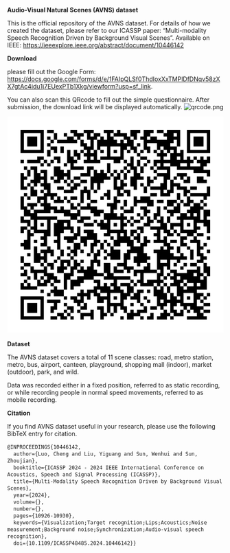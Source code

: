  **Audio-Visual Natural Scenes (AVNS) dataset**
 
This is the official repository of the AVNS dataset. For details of how we created the dataset, please refer to our ICASSP paper: “Multi-modality Speech Recognition Driven by Background Visual Scenes”. Available on IEEE: https://ieeexplore.ieee.org/abstract/document/10446142

**Download**

please fill out the Google Form: https://docs.google.com/forms/d/e/1FAIpQLSf0ThdIoxXxTMPlDfDNqv58zXX7gtAc4idu1j7EUexPTb1Xkg/viewform?usp=sf_link. 

You can also scan this QRcode to  fill out the simple questionnaire. After submission, the download link will be displayed automatically.
<img src="example.jpg" width="200" height="150" alt="qrcode.png">

![GitHub Logo](/qrcode.png)


**Dataset**

The AVNS dataset covers a total of 11 scene classes: road, metro station, metro, bus, airport, canteen, playground, shopping mall (indoor), market (outdoor), park, and wild. 

Data was recorded either in a fixed position, referred to as static recording, or while recording people in normal speed movements, referred to as mobile recording.

**Citation**

If you find AVNS dataset useful in your research, please use the following BibTeX entry for citation.

```
@INPROCEEDINGS{10446142,
  author={Luo, Cheng and Liu, Yiguang and Sun, Wenhui and Sun, Zhoujian},
  booktitle={ICASSP 2024 - 2024 IEEE International Conference on Acoustics, Speech and Signal Processing (ICASSP)}, 
  title={Multi-Modality Speech Recognition Driven by Background Visual Scenes}, 
  year={2024},
  volume={},
  number={},
  pages={10926-10930},
  keywords={Visualization;Target recognition;Lips;Acoustics;Noise measurement;Background noise;Synchronization;Audio-visual speech recognition},
  doi={10.1109/ICASSP48485.2024.10446142}}
```


 
